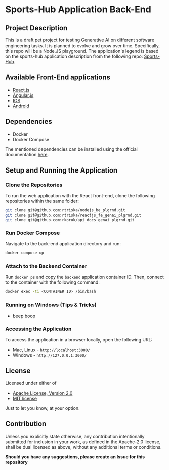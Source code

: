 # Sports-Hub Application Back-End

## Project Description

This is a draft pet project for testing Generative AI on different software engineering tasks. It is planned to evolve and grow over time. Specifically, this repo will be a Node.JS playground. The application's legend is based on the sports-hub application description from the following repo: [Sports-Hub](https://github.com/dark-side/sports-hub).

## Available Front-End applications
- [React.js](https://github.com/rtriska/reactjs_fe_genai_plgrnd)
- [Angular.js](https://github.com/rtriska/angularjs_fe_plgrnd)
- [IOS](https://github.com/rtriska/ios_mob_plgrnd)
- [Android](https://github.com/rtriska/android_mob_plgrnd)

## Dependencies

- Docker
- Docker Compose

The mentioned dependencies can be installed using the official documentation [here](https://docs.docker.com/compose/install/).

## Setup and Running the Application

### Clone the Repositories

To run the web application with the React front-end, clone the following repositories within the same folder:

```sh
git clone git@github.com:rtriska/nodejs_be_plgrnd.git
git clone git@github.com:rtriska/reactjs_fe_genai_plgrnd.git
git clone git@github.com:rkoruk/api_docs_genai_plgrnd.git
```

### Run Docker Compose

Navigate to the back-end application directory and run:

```sh
docker compose up
```

### Attach to the Backend Container

Run `docker ps` and copy the `backend` application container ID. Then, connect to the container with the following command:

```sh
docker exec -ti <CONTAINER ID> /bin/bash
```

### Running on Windows (Tips & Tricks)
- beep boop

### Accessing the Application
To access the application in a browser locally, open the following URL:
- Mac, Linux - `http://localhost:3000/`
- Windows - `http://127.0.0.1:3000/`

## License

Licensed under either of

- [Apache License, Version 2.0](http://www.apache.org/licenses/LICENSE-2.0)
- [MIT license](http://opensource.org/licenses/MIT)

Just to let you know, at your option.

## Contribution
Unless you explicitly state otherwise, any contribution intentionally submitted for inclusion in your work, as defined in the Apache-2.0 license, shall be dual licensed as above, without any additional terms or conditions.

**Should you have any suggestions, please create an Issue for this repository**